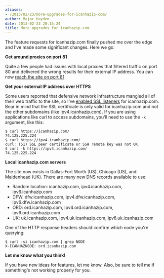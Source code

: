 ```yaml
---
aliases:
- /2013/02/23/more-upgrades-for-icanhazip-com/
author: Major Hayden
date: 2013-02-23 20:15:24
title: More upgrades for icanhazip.com
---
```


The feature requests for icanhazip.com finally pushed me over the edge and I've made some significant changes. Here we go:

**Get around proxies on port 81**

Quite a few people had issues with local proxies that filtered traffic on port 80 and delivered the wrong results for their external IP address. You can now [reach the site on port 81][1].

**Get your external IP address over HTTPS**

Some users reported that defensive network infrastructure mangled all of their web traffic to the site, so I've [enabled SSL listeners][2] for icanhazip.com. Bear in mind that the SSL certificate is only valid for icanhazip.com and not the other subdomains (like ipv4.icanhazip.com). If you are using applications like curl to access subdomains, you'll need to use the `-k` argument, like this:

```
$ curl https://icanhazip.com/
74.125.225.224
$ curl https://ipv4.icanhazip.com/
curl: (51) SSL peer certificate or SSH remote key was not OK
$ curl -k https://ipv4.icanhazip.com/
74.125.225.224
```


**Local icanhazip.com servers**

The site now exists in Dallas-Fort Worth (US), Chicago (US), and Maidenhead (UK). There are many new DNS records available to use:

  * Random location: icanhazip.com, ipv4.icanhazip.com, ipv6.icanhazip.com
  * DFW: dfw.icanhazip.com, ipv4.dfw.icanhazip.com, ipv6.dfw.icanhazip.com
  * ORD: ord.icanhazip.com, ipv4.ord.icanhazip.com, ipv6.ord.icanhazip.com
  * UK: uk.icanhazip.com, ipv4.uk.icanhazip.com, ipv6.uk.icanhazip.com

One of the HTTP response headers should confirm which node you're querying:

```
$ curl -si icanhazip.com | grep NODE
X-ICANHAZNODE: ord.icanhazip.com
```


**Let me know what you think!**

If you have new ideas for features, let me know. Also, be sure to tell me if something's not working properly for you.

 [1]: http://icanhazip.com:81/
 [2]: https://icanhazip.com/